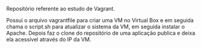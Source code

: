 Repositório referente ao estudo de Vagrant.

Possui o arquivo vagrantfile para criar uma VM no Virtual Box e em seguida chama o script.sh para atualizar o sistema da VM, em seguida instalar o Apache. Depois faz o clone do repositório de uma aplicação publica e deixa ela acessivel através do IP da VM.
